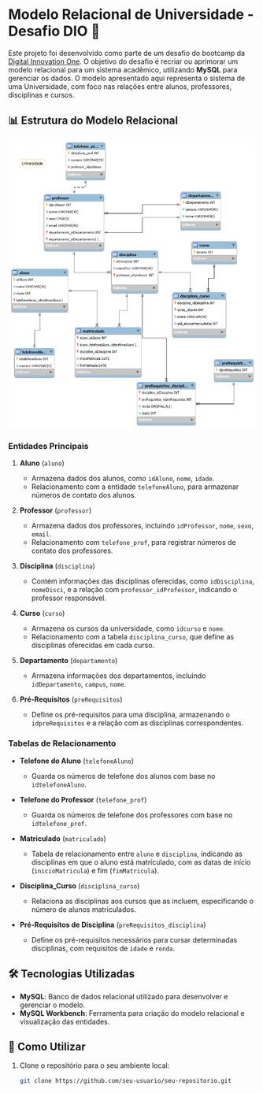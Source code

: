 # Modelo Relacional de Universidade - Desafio DIO 🚀

Este projeto foi desenvolvido como parte de um desafio do bootcamp da [Digital Innovation One](https://www.dio.me/). O objetivo do desafio é recriar ou aprimorar um modelo relacional para um sistema acadêmico, utilizando **MySQL** para gerenciar os dados. O modelo apresentado aqui representa o sistema de uma Universidade, com foco nas relações entre alunos, professores, disciplinas e cursos.

## 📊 Estrutura do Modelo Relacional

![Modelo Relacional - Universidade](./desafioDIO-Modelo%20Relacional.png)

### Entidades Principais

1. **Aluno** (`aluno`)
   - Armazena dados dos alunos, como `idAluno`, `nome`, `idade`.
   - Relacionamento com a entidade `telefoneAluno`, para armazenar números de contato dos alunos.

2. **Professor** (`professor`)
   - Armazena dados dos professores, incluindo `idProfessor`, `nome`, `sexo`, `email`.
   - Relacionamento com `telefone_prof`, para registrar números de contato dos professores.

3. **Disciplina** (`disciplina`)
   - Contém informações das disciplinas oferecidas, como `idDisciplina`, `nomeDisci`, e a relação com `professor_idProfessor`, indicando o professor responsável.

4. **Curso** (`curso`)
   - Armazena os cursos da universidade, como `idcurso` e `nome`.
   - Relacionamento com a tabela `disciplina_curso`, que define as disciplinas oferecidas em cada curso.

5. **Departamento** (`departamento`)
   - Armazena informações dos departamentos, incluindo `idDepartamento`, `campus`, `nome`.

6. **Pré-Requisitos** (`preRequisitos`)
   - Define os pré-requisitos para uma disciplina, armazenando o `idpreRequisitos` e a relação com as disciplinas correspondentes.

### Tabelas de Relacionamento

- **Telefone do Aluno** (`telefoneAluno`)
  - Guarda os números de telefone dos alunos com base no `idtelefoneAluno`.

- **Telefone do Professor** (`telefone_prof`)
  - Guarda os números de telefone dos professores com base no `idtelefone_prof`.

- **Matriculado** (`matriculado`)
  - Tabela de relacionamento entre `aluno` e `disciplina`, indicando as disciplinas em que o aluno está matriculado, com as datas de início (`inicioMatricula`) e fim (`fimMatricula`).

- **Disciplina_Curso** (`disciplina_curso`)
  - Relaciona as disciplinas aos cursos que as incluem, especificando o número de alunos matriculados.

- **Pré-Requisitos de Disciplina** (`preRequisitos_disciplina`)
  - Define os pré-requisitos necessários para cursar determinadas disciplinas, com requisitos de `idade` e `renda`.

## 🛠️ Tecnologias Utilizadas

- **MySQL**: Banco de dados relacional utilizado para desenvolver e gerenciar o modelo.
- **MySQL Workbench**: Ferramenta para criação do modelo relacional e visualização das entidades.

## 🚀 Como Utilizar

1. Clone o repositório para o seu ambiente local:
   ```bash
   git clone https://github.com/seu-usuario/seu-repositorio.git
